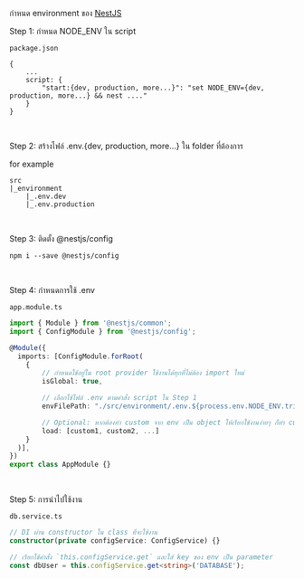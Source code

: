 กำหนด environment ของ [NestJS](https://docs.nestjs.com/techniques/configuration)

Step 1: กำหนด NODE_ENV ใน script

`package.json`
```
{
    ...
    script: {
        "start:{dev, production, more...}": "set NODE_ENV={dev, production, more...} && nest ...."
    }
}
```

<br>

Step 2: สร้างไฟล์ .env.{dev, production, more...} ใน folder ที่ต้องการ

for example
```
src
|_environment
    |_.env.dev
    |_.env.production

```

<br>

Step 3: ติดตั้ง @nestjs/config
```
npm i --save @nestjs/config

```

<br>

Step 4: กำหนดการใช้ .env

`app.module.ts`
```ts
import { Module } from '@nestjs/common';
import { ConfigModule } from '@nestjs/config';

@Module({
  imports: [ConfigModule.forRoot(
    {
        // กำหนดใช้อยู่ใน root provider ใช้งานได้ทุกที่ไม่ต้อง import ใหม่
        isGlobal: true,

        // เลือกใช้ไฟล์ .env ตามคำสั่ง script ใน Step 1
        envFilePath: "./src/environment/.env.${process.env.NODE_ENV.trim()}",

        // Optional: หากต้องทำ custom จาก env เป็น object ให้เรียกใช้งานง่ายๆ ก็ทำ custom ที่ load ได้
        load: [custom1, custom2, ...]
    }
  )],
})
export class AppModule {}
```

<br>

Step 5: การนำไปใช้งาน

`db.service.ts`
```ts
// DI ผ่าน constructor ใน class ที่จะใช้งาน
constructor(private configService: ConfigService) {}

// เรียกใช้คำสั่ง `this.configService.get` และใส่ key ของ env เป็น parameter
const dbUser = this.configService.get<string>('DATABASE');
```
